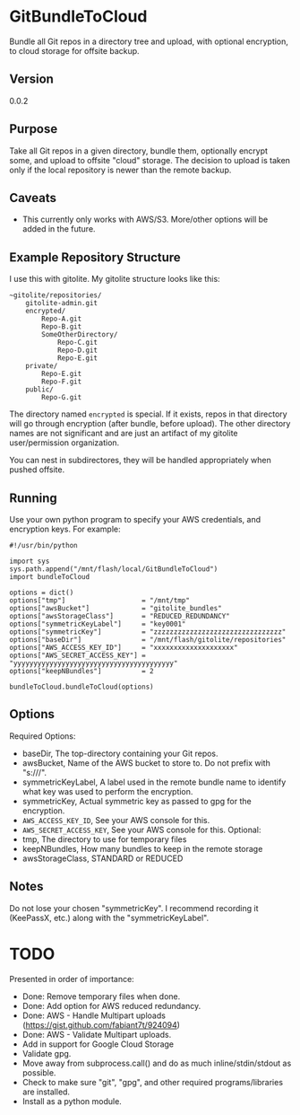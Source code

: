 GitBundleToCloud
================

Bundle all Git repos in a directory tree and upload, with optional encryption, to cloud storage for offsite backup.



Version
-------
0.0.2

Purpose
-------
Take all Git repos in a given directory, bundle them, optionally encrypt some, and upload to offsite "cloud" storage.
The decision to upload is taken only if the local repository is newer than the remote backup.

Caveats
-------
* This currently only works with AWS/S3. More/other options will be added in the future.

Example Repository Structure
----------------------------
I use this with gitolite. My gitolite structure looks like this:

    ~gitolite/repositories/
        gitolite-admin.git
        encrypted/
            Repo-A.git
            Repo-B.git
            SomeOtherDirectory/
                Repo-C.git
                Repo-D.git
                Repo-E.git
        private/
            Repo-E.git
            Repo-F.git
        public/
            Repo-G.git

The directory named ```encrypted``` is special. If it exists, repos in that directory will go through
encryption (after bundle, before upload). The other directory names are not significant and are just an
artifact of my gitolite user/permission organization.

You can nest in subdirectores, they will be handled appropriately when pushed offsite.

Running
-------
Use your own python program to specify your AWS credentials, and encryption keys. For example:

    #!/usr/bin/python

    import sys
    sys.path.append("/mnt/flash/local/GitBundleToCloud")
    import bundleToCloud

    options = dict()
    options["tmp"]                   = "/mnt/tmp"
    options["awsBucket"]             = "gitolite_bundles"
    options["awsStorageClass"]       = "REDUCED_REDUNDANCY"
    options["symmetricKeyLabel"]     = "key0001"
    options["symmetricKey"]          = "zzzzzzzzzzzzzzzzzzzzzzzzzzzzzzzz"
    options["baseDir"]               = "/mnt/flash/gitolite/repositories"
    options["AWS_ACCESS_KEY_ID"]     = "xxxxxxxxxxxxxxxxxxxx"
    options["AWS_SECRET_ACCESS_KEY"] = "yyyyyyyyyyyyyyyyyyyyyyyyyyyyyyyyyyyyyyyy"
    options["keepNBundles"]          = 2

    bundleToCloud.bundleToCloud(options)

Options
-------
Required Options:
* baseDir, The top-directory containing your Git repos.
* awsBucket, Name of the AWS bucket to store to. Do not prefix with "s:///".
* symmetricKeyLabel, A label used in the remote bundle name to identify what key was used to perform the encryption.
* symmetricKey, Actual symmetric key as passed to gpg for the encryption.
* ```AWS_ACCESS_KEY_ID```, See your AWS console for this.
* ```AWS_SECRET_ACCESS_KEY```, See your AWS console for this.
Optional:
* tmp, The directory to use for temporary files
* keepNBundles, How many bundles to keep in the remote storage
* awsStorageClass, STANDARD or REDUCED

Notes
-----
Do not lose your chosen "symmetricKey". I recommend recording it (KeePassX, etc.) along with the "symmetricKeyLabel".

TODO
====
Presented in order of importance:

* Done: Remove temporary files when done.
* Done: Add option for AWS reduced redundancy.
* Done: AWS - Handle Multipart uploads (https://gist.github.com/fabiant7t/924094)
* Done: AWS - Validate Multipart uploads.
* Add in support for Google Cloud Storage
* Validate gpg.
* Move away from subprocess.call() and do as much inline/stdin/stdout as possible.
* Check to make sure "git", "gpg", and other required programs/libraries are installed.
* Install as a python module.
